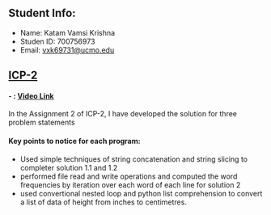 ## Student Info:
- Name: Katam Vamsi Krishna
- Studen ID: 700756973
- Email: vxk69731@ucmo.edu

## [ICP-2](https://github.com/kvamsi7/mscs/blob/mscs_nn/CS5720-Neural%20Network%20and%20Deep%20Learning/Assignments/ICP-2/ICP-2.ipynb)
#### -  : [Video Link](https://drive.google.com/file/d/1w4z-sS_H5kCg2tt_o3P-CTJ23w0wGuP3/view?usp=sharing)

In the Assignment 2 of ICP-2, I have developed the solution for three problem statements

#### Key points to notice for each program:
  - Used simple techniques of string concatenation and string slicing to completer solution 1.1 and 1.2
  - performed file read and write operations and computed the word frequencies by iteration over each word of each line for solution 2
  - used convertional nested loop and python list comprehension to convert a list of data of height from inches to centimetres.
